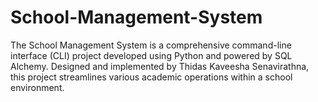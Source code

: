 # School-Management-System
The School Management System is a comprehensive command-line interface (CLI) project developed using Python and powered by SQL Alchemy. Designed and implemented by Thidas Kaveesha Senavirathna, this project streamlines various academic operations within a school environment.
